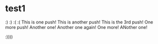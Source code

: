 # test1
:)
:)
:(
:(
This is one push!
This is another push!
This is the 3rd push!
One more push!
Another one!
Another one again!
One more!
ANother one!

:))))